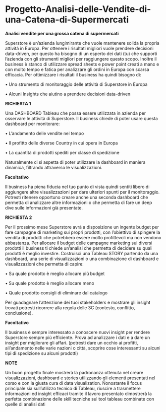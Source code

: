 # Progetto-Analisi-delle-Vendite-di-una-Catena-di-Supermercati

**Analisi vendite per una grossa catena di supermercati**

Superstore è un’azienda lungimirante che vuole mantenere solida la propria attività in Europa. Per ottenere i 
risultati migliori vuole prendere decisioni data-driven, per questo ha bisogno di un esperto dei dati (tu) che 
supporti l’azienda con gli strumenti migliori per raggiungere questo scopo.
Inoltre il business è stanco di utilizzare spread sheets e power point creati a mano e con molto tempo e 
fatica per analizzare gli ordini in Europa con scarsa efficacia.
Per ottimizzare i risultati il business ha quindi bisogno di:

• Uno strumento di monitoraggio delle attività di Superstore in Europa

• Alcuni Insights che aiutino a prendere decisioni data-driven

**RICHIESTA 1**

Una DASHBOARD Tableau che possa essere utilizzata in azienda per osservare le attività di Superstore. Il 
business chiede di poter usare questa dashboard per monitorare:

• L’andamento delle vendite nel tempo

• Il profitto delle diverse Country in cui opera in Europa

• La quantità di prodotti spediti per classe di spedizione

Naturalmente ci si aspetta di poter utilizzare la dashboard in maniera dinamica, filtrando attraverso le 
visualizzazioni.

**Facoltativo**

Il business ha piena fiducia nel tuo punto di vista quindi sentiti libero di aggiungere altre visualizzazioni per 
dare ulteriori spunti per il monitoraggio.
Potresti ritenere opportuno creare anche una seconda dashboard che permetta di analizzare altre 
informazioni o che permetta di fare un deep dive sulle informazioni già presentate.

**RICHIESTA 2**

Per il prossimo mese Superstore avrà a disposizione un ingente budget per fare campagne di marketing sui 
propri prodotti, con l’obiettivo di spingere la vendita di prodotti che potrebbero essere molto profittevoli ma 
non vendono abbastanza.
Per allocare il budget delle campagne marketing sui diversi prodotti il business ti chiede un’analisi che 
permetta di decidere su quali prodotti è meglio investire.
Costruisci una Tableau STORY partendo da una dashboard, una serie di visualizzazioni o una combinazione 
di dashboard e visualizzazioni che permetta di capire:

• Su quale prodotto è meglio allocare più budget

• Su quale prodotto è meglio allocare meno

• Quale prodotto consigli di eliminare dal catalogo

Per guadagnare l’attenzione dei tuoi stakeholders e mostrare gli insight trovati potresti ricorrere alla regola 
delle 3C (contesto, conflitto, conclusione).

**Facoltativo**

Il business è sempre interessato a conoscere nuovi insight per rendere Superstore sempre più efficiente. 
Prova ad analizzare i dati e a dare un insight per migliorare gli affari.
(potresti dare un occhio ai profitti, all’andamento nelle varie nazioni o città, scoprire cose interessanti su 
alcuni tipi di spedizione su alcuni prodotti)

**NOTE**

Un buon progetto finale mostrerà la padronanza ottenuta nel creare visualizzazioni, dashboard e stories 
utilizzando gli elementi presentati nel corso e con la giusta cura di data visualization.
Nonostante il focus principale sia sull’utilizzo tecnico di Tableau, riuscire a trasmettere informazioni ed 
insight efficaci tramite il lavoro presentato dimostrerà la perfetta combinazione delle skill tecniche sul tool 
tableau combinate con quelle di analisi dati
